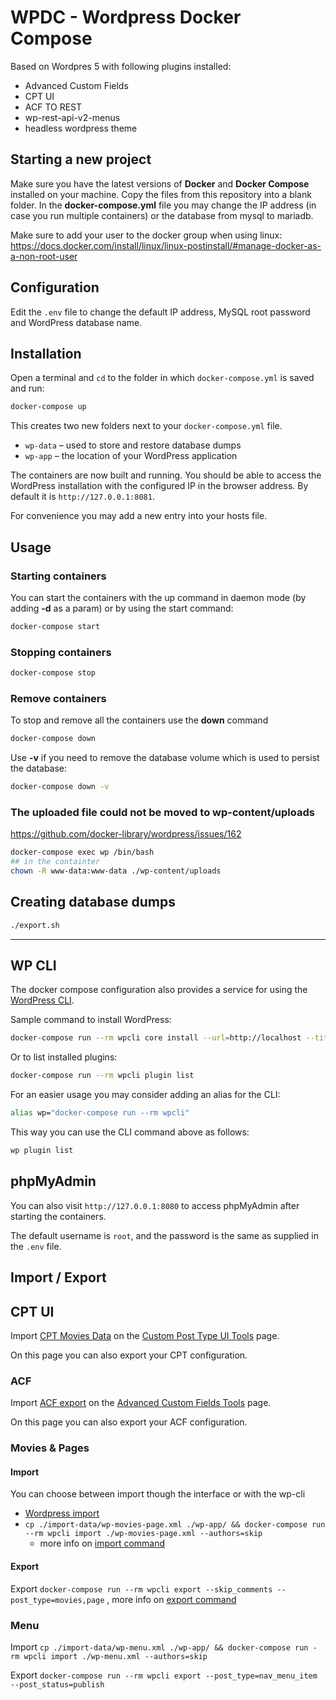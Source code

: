 # WPDC - Wordpress Docker Compose

Based on Wordpres 5 with following plugins installed:

- Advanced Custom Fields
- CPT UI
- ACF TO REST
- wp-rest-api-v2-menus
- headless wordpress theme

## Starting a new project

Make sure you have the latest versions of **Docker** and **Docker Compose** installed on your machine.
Copy the files from this repository into a blank folder. In the **docker-compose.yml** file you may change the IP address (in case you run multiple containers) or the database from mysql to mariadb.

Make sure to add your user to the docker group when using linux:
<https://docs.docker.com/install/linux/linux-postinstall/#manage-docker-as-a-non-root-user>

## Configuration

Edit the `.env` file to change the default IP address, MySQL root password and WordPress database name.

## Installation

Open a terminal and `cd` to the folder in which `docker-compose.yml` is saved and run:

```sh
docker-compose up
```

This creates two new folders next to your `docker-compose.yml` file.

- `wp-data` – used to store and restore database dumps
- `wp-app` – the location of your WordPress application

The containers are now built and running. You should be able to access the WordPress installation with the configured IP in the browser address. By default it is `http://127.0.0.1:8081`.

For convenience you may add a new entry into your hosts file.

## Usage

### Starting containers

You can start the containers with the up command in daemon mode (by adding **-d** as a param) or by using the start command:

```sh
docker-compose start
```

### Stopping containers

```sh
docker-compose stop
```

### Remove containers

To stop and remove all the containers use the **down** command

```sh
docker-compose down
```

Use **-v** if you need to remove the database volume which is used to persist the database:

```sh
docker-compose down -v
```

### The uploaded file could not be moved to wp-content/uploads

<https://github.com/docker-library/wordpress/issues/162>

```sh
docker-compose exec wp /bin/bash
## in the containter
chown -R www-data:www-data ./wp-content/uploads
```

## Creating database dumps

```sh
./export.sh
```

---

## WP CLI

The docker compose configuration also provides a service for using the [WordPress CLI](https://developer.wordpress.org/cli/commands/).

Sample command to install WordPress:

```sh
docker-compose run --rm wpcli core install --url=http://localhost --title=test --admin_user=admin --admin_email=test@example.com
```

Or to list installed plugins:

```sh
docker-compose run --rm wpcli plugin list
```

For an easier usage you may consider adding an alias for the CLI:

```sh
alias wp="docker-compose run --rm wpcli"
```

This way you can use the CLI command above as follows:

```sh
wp plugin list
```

## phpMyAdmin

You can also visit `http://127.0.0.1:8080` to access phpMyAdmin after starting the containers.

The default username is `root`, and the password is the same as supplied in the `.env` file.

## Import / Export

## CPT UI

Import [CPT Movies Data](./import-data/cpt-movies-export.json) on the [Custom Post Type UI Tools](http://127.0.0.1:8081/wp-admin/admin.php?page=cptui_tools) page.

On this page you can also export your CPT configuration.

### ACF

Import [ACF export](./import-data/acf-export-2019-01-22.json) on the [Advanced Custom Fields Tools](http://127.0.0.1:8081/wp-admin/edit.php?post_type=acf-field-group&page=acf-tools) page.

On this page you can also export your ACF configuration.

### Movies & Pages

#### Import

You can choose between import though the interface or with the wp-cli

- [Wordpress import](http://127.0.0.1:8081/wp-admin/admin.php?import=wordpress)
- `cp ./import-data/wp-movies-page.xml ./wp-app/ && docker-compose run --rm wpcli import ./wp-movies-page.xml --authors=skip`
  - more info on [import command](https://developer.wordpress.org/cli/commands/import/)

#### Export

Export `docker-compose run --rm wpcli export --skip_comments --post_type=movies,page` , more info on [export command](https://developer.wordpress.org/cli/commands/export/)

### Menu

Import `cp ./import-data/wp-menu.xml ./wp-app/ && docker-compose run -rm wpcli import ./wp-menu.xml --authors=skip`

Export `docker-compose run --rm wpcli export --post_type=nav_menu_item --post_status=publish`
